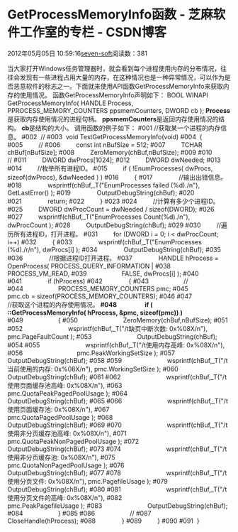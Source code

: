 
# GetProcessMemoryInfo函数 -  芝麻软件工作室的专栏 - CSDN博客


2012年05月05日 10:59:16[seven-soft](https://me.csdn.net/softn)阅读数：381


当大家打开Windows任务管理器时，就会看到每个进程使用内存的分布情况，往往会发现有一些进程占用大量的内存，在这种情况也是一种异常情况，可以作为是否恶意软件的标志之一。下面就来使用API函数GetProcessMemoryInfo来获取内存的使用情况。
函数GetProcessMemoryInfo声明如下：
BOOL
WINAPI
GetProcessMemoryInfo(
HANDLE Process,
PPROCESS_MEMORY_COUNTERS ppsmemCounters,
DWORD cb
);
**Process**是获取内存使用情况的进程句柄。
**ppsmemCounters**是返回内存使用情况的结构。
**cb**是结构的大小。
调用函数的例子如下：
\#001 //获取某一个进程的内存信息。
\#002  //
\#003  void TestGetProcessMemoryInfo(void)
\#004  {
\#005         //
\#006         const int nBufSize = 512;
\#007         TCHAR chBuf[nBufSize];
\#008         ZeroMemory(chBuf,nBufSize);
\#009
\#010         //
\#011         DWORD dwProcs[1024];
\#012         DWORD dwNeeded;
\#013
\#014         //枚举所有进程ID。
\#015         if ( !EnumProcesses( dwProcs, sizeof(dwProcs), &dwNeeded ) )
\#016         {
\#017               //输出出错信息。
\#018               wsprintf(chBuf,_T("EnumProcesses failed (%d)./n"), GetLastError() );
\#019               OutputDebugString(chBuf);
\#020
\#021               return;
\#022         }
\#023
\#024         //计算有多少个进程ID。
\#025         DWORD dwProcCount = dwNeeded / sizeof(DWORD);
\#026
\#027         wsprintf(chBuf,_T("EnumProcesses Count(%d)./n"), dwProcCount );
\#028         OutputDebugString(chBuf);
\#029
\#030         //遍历所有进程ID，打开进程。
\#031         for (DWORD i = 0; i < dwProcCount; i++)
\#032         {
\#033               wsprintf(chBuf,_T("EnumProcesses (%d)./r/n"), dwProcs[i] );
\#034               OutputDebugString(chBuf);
\#035
\#036               //根据进程ID打开进程。
\#037               HANDLE hProcess = OpenProcess( PROCESS_QUERY_INFORMATION |
\#038                    PROCESS_VM_READ,
\#039                    FALSE, dwProcs[i] );
\#040
\#041               if (hProcess)
\#042               {
\#043                    //
\#044                    PROCESS_MEMORY_COUNTERS pmc;
\#045                    pmc.cb = sizeof(PROCESS_MEMORY_COUNTERS);
\#046
\#047                    //获取这个进程的内存使用情况。
**\#048                   if ( ::GetProcessMemoryInfo( hProcess, &pmc, sizeof(pmc)) )**
\#049                    {
\#050                          ZeroMemory(chBuf,nBufSize);
\#051
\#052                          wsprintf(chBuf,_T("/t缺页中断次数: 0x%08X/n"), pmc.PageFaultCount );
\#053                          OutputDebugString(chBuf);
\#054
\#055                          wsprintf(chBuf,_T("/t使用内存高峰: 0x%08X/n"),
\#056                               pmc.PeakWorkingSetSize );
\#057                          OutputDebugString(chBuf);
\#058
\#059                          wsprintf(chBuf,_T("/t当前使用的内存: 0x%08X/n"), pmc.WorkingSetSize );
\#060                          OutputDebugString(chBuf);
\#061
\#062                          wsprintf(chBuf,_T("/t使用页面缓存池高峰: 0x%08X/n"),
\#063                               pmc.QuotaPeakPagedPoolUsage );
\#064                          OutputDebugString(chBuf);
\#065
\#066                          wsprintf(chBuf,_T("/t使用页面缓存池: 0x%08X/n"),
\#067                               pmc.QuotaPagedPoolUsage );
\#068                          OutputDebugString(chBuf);
\#069
\#070                          wsprintf(chBuf,_T("/t使用非分页缓存池高峰: 0x%08X/n"),
\#071                               pmc.QuotaPeakNonPagedPoolUsage );
\#072                          OutputDebugString(chBuf);
\#073
\#074                          wsprintf(chBuf,_T("/t使用非分页缓存池: 0x%08X/n"),
\#075                               pmc.QuotaNonPagedPoolUsage );
\#076                          OutputDebugString(chBuf);
\#077
\#078                          wsprintf(chBuf,_T("/t使用分页文件: 0x%08X/n"), pmc.PagefileUsage );
\#079                          OutputDebugString(chBuf);
\#080
\#081                          wsprintf(chBuf,_T("/t使用分页文件的高峰: 0x%08X/n"),
\#082                               pmc.PeakPagefileUsage );
\#083                          OutputDebugString(chBuf);
\#084                    }
\#085
\#086                    //
\#087                    CloseHandle(hProcess);
\#088               }
\#089         }
\#090
\#091  }


